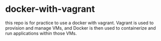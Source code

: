 # docker-with-vagrant
this repo is for practice to use a docker with vagrant.  Vagrant is used to provision and manage VMs, and Docker is then used to containerize and run applications within those VMs.
